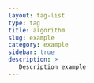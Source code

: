 ```yaml
---
layout: tag-list
type: tag
title: algorithm
slug: example
category: example
sidebar: true
description: >
   Description example
---
```

